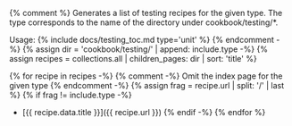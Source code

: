 {% comment %}
  Generates a list of testing recipes for the given type. The type 
  corresponds to the name of the directory under cookbook/testing/*.

  Usage: {% include docs/testing_toc.md type='unit' %}
{% endcomment -%}
{% assign dir = 'cookbook/testing/' | append: include.type -%}
{% assign recipes = collections.all | children_pages: dir | sort: 'title' %}

{% for recipe in recipes -%}
{% comment -%}
  Omit the index page for the given type
{% endcomment -%}
{% assign frag = recipe.url | split: '/' | last %}
{% if frag != include.type -%}
- [{{ recipe.data.title }}]({{ recipe.url }})
{% endif -%}
{% endfor %}